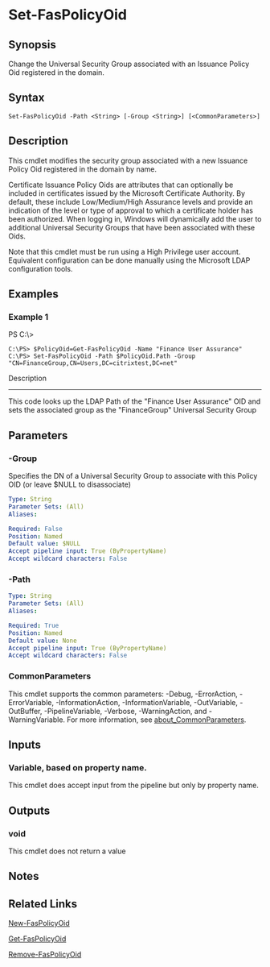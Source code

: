 # Set-FasPolicyOid

## Synopsis
Change the Universal Security Group associated with an Issuance Policy Oid registered in the domain.

## Syntax

```
Set-FasPolicyOid -Path <String> [-Group <String>] [<CommonParameters>]
```

## Description
This cmdlet modifies the security group associated with a new Issuance Policy Oid registered in the domain by name.

Certificate Issuance Policy Oids are attributes that can optionally be included in certificates issued by the Microsoft Certificate Authority. 
By default, these include Low/Medium/High Assurance levels and provide an indication of the level or type of approval to which a certificate holder has been authorized. 
When logging in, Windows will dynamically add the user to additional Universal Security Groups that have been associated with these Oids.

Note that this cmdlet must be run using a High Privilege user account. 
Equivalent configuration can be done manually using the Microsoft LDAP configuration tools.

## Examples

### Example 1
PS C:\\\>

```
C:\PS> $PolicyOid=Get-FasPolicyOid -Name "Finance User Assurance"
C:\PS> Set-FasPolicyOid -Path $PolicyOid.Path -Group "CN=FinanceGroup,CN=Users,DC=citrixtest,DC=net"
```

Description

-----------

This code looks up the LDAP Path of the "Finance User Assurance" OID and sets the associated group as the "FinanceGroup" Universal Security Group

## Parameters

### -Group
Specifies the DN of a Universal Security Group to associate with this Policy OID (or leave $NULL to disassociate)

```yaml
Type: String
Parameter Sets: (All)
Aliases:

Required: False
Position: Named
Default value: $NULL
Accept pipeline input: True (ByPropertyName)
Accept wildcard characters: False
```

### -Path
```yaml
Type: String
Parameter Sets: (All)
Aliases:

Required: True
Position: Named
Default value: None
Accept pipeline input: True (ByPropertyName)
Accept wildcard characters: False
```

### CommonParameters
This cmdlet supports the common parameters: -Debug, -ErrorAction, -ErrorVariable, -InformationAction, -InformationVariable, -OutVariable, -OutBuffer, -PipelineVariable, -Verbose, -WarningAction, and -WarningVariable. For more information, see [about_CommonParameters](http://go.microsoft.com/fwlink/?LinkID=113216).

## Inputs

### Variable, based on property name.
This cmdlet does accept input from the pipeline but only by property name.

## Outputs

### void
This cmdlet does not return a value

## Notes

## Related Links

[New-FasPolicyOid]()

[Get-FasPolicyOid]()

[Remove-FasPolicyOid]()


